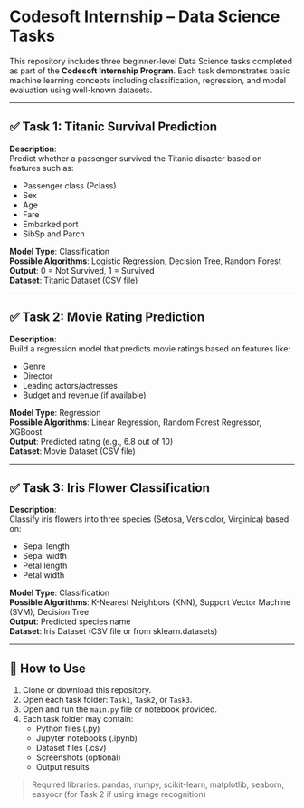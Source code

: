 # Codesoft Internship – Data Science Tasks

This repository includes three beginner-level Data Science tasks completed as part of the **Codesoft Internship Program**. Each task demonstrates basic machine learning concepts including classification, regression, and model evaluation using well-known datasets.

---

## ✅ Task 1: Titanic Survival Prediction

**Description**:  
Predict whether a passenger survived the Titanic disaster based on features such as:
- Passenger class (Pclass)
- Sex
- Age
- Fare
- Embarked port
- SibSp and Parch

**Model Type**: Classification  
**Possible Algorithms**: Logistic Regression, Decision Tree, Random Forest  
**Output**: 0 = Not Survived, 1 = Survived  
**Dataset**: Titanic Dataset (CSV file)

---

## ✅ Task 2: Movie Rating Prediction

**Description**:  
Build a regression model that predicts movie ratings based on features like:
- Genre
- Director
- Leading actors/actresses
- Budget and revenue (if available)

**Model Type**: Regression  
**Possible Algorithms**: Linear Regression, Random Forest Regressor, XGBoost  
**Output**: Predicted rating (e.g., 6.8 out of 10)  
**Dataset**: Movie Dataset (CSV file)

---

## ✅ Task 3: Iris Flower Classification

**Description**:  
Classify iris flowers into three species (Setosa, Versicolor, Virginica) based on:
- Sepal length
- Sepal width
- Petal length
- Petal width

**Model Type**: Classification  
**Possible Algorithms**: K-Nearest Neighbors (KNN), Support Vector Machine (SVM), Decision Tree  
**Output**: Predicted species name  
**Dataset**: Iris Dataset (CSV file or from sklearn.datasets)

---

## 🔧 How to Use

1. Clone or download this repository.
2. Open each task folder: `Task1`, `Task2`, or `Task3`.
3. Open and run the `main.py` file or notebook provided.
4. Each task folder may contain:
   - Python files (.py)
   - Jupyter notebooks (.ipynb)
   - Dataset files (.csv)
   - Screenshots (optional)
   - Output results

> Required libraries: pandas, numpy, scikit-learn, matplotlib, seaborn, easyocr (for Task 2 if using image recognition)


